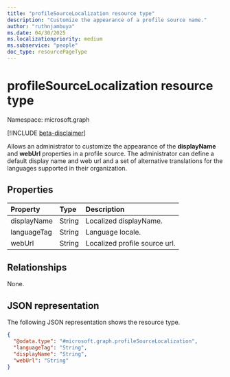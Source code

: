 ```yaml
---
title: "profileSourceLocalization resource type"
description: "Customize the appearance of a profile source name."
author: "ruthnjambuya"
ms.date: 04/30/2025
ms.localizationpriority: medium
ms.subservice: "people"
doc_type: resourcePageType
---
```


# profileSourceLocalization resource type

Namespace: microsoft.graph

[!INCLUDE [beta-disclaimer](../../includes/beta-disclaimer.md)]

Allows an administrator to customize the appearance of the **displayName** and **webUrl** properties in a profile source. The administrator can define a default display name and web url and a set of alternative translations for the languages supported in their organization.


## Properties
|Property|Type|Description|
|:---|:---|:---|
|displayName|String|Localized displayName.|
|languageTag|String|Language locale.|
|webUrl|String|Localized profile source url.|

## Relationships
None.

## JSON representation
The following JSON representation shows the resource type.
<!-- {
  "blockType": "resource",
  "@odata.type": "microsoft.graph.profileSourceLocalization"
}
-->
``` json
{
  "@odata.type": "#microsoft.graph.profileSourceLocalization",
  "languageTag": "String",
  "displayName": "String",
  "webUrl": "String"
}
```

